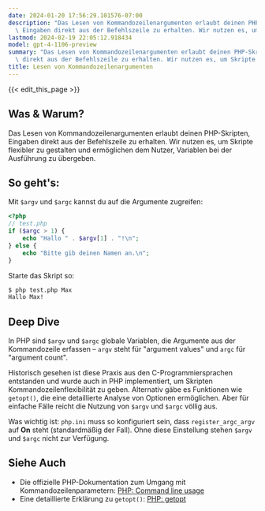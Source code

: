 ```yaml
---
date: 2024-01-20 17:56:29.101576-07:00
description: "Das Lesen von Kommandozeilenargumenten erlaubt deinen PHP-Skripten,\
  \ Eingaben direkt aus der Befehlszeile zu erhalten. Wir nutzen es, um Skripte flexibler\u2026"
lastmod: 2024-02-19 22:05:12.918434
model: gpt-4-1106-preview
summary: "Das Lesen von Kommandozeilenargumenten erlaubt deinen PHP-Skripten, Eingaben\
  \ direkt aus der Befehlszeile zu erhalten. Wir nutzen es, um Skripte flexibler\u2026"
title: Lesen von Kommandozeilenargumenten
---
```


{{< edit_this_page >}}

## Was & Warum?
Das Lesen von Kommandozeilenargumenten erlaubt deinen PHP-Skripten, Eingaben direkt aus der Befehlszeile zu erhalten. Wir nutzen es, um Skripte flexibler zu gestalten und ermöglichen dem Nutzer, Variablen bei der Ausführung zu übergeben.

## So geht's:
Mit `$argv` und `$argc` kannst du auf die Argumente zugreifen:

```php
<?php
// test.php
if ($argc > 1) {
    echo "Hallo " . $argv[1] . "!\n";
} else {
    echo "Bitte gib deinen Namen an.\n";
}
```

Starte das Skript so:

```bash
$ php test.php Max
Hallo Max!
```

## Deep Dive
In PHP sind `$argv` und `$argc` globale Variablen, die Argumente aus der Kommandozeile erfassen – `argv` steht für "argument values" und `argc` für "argument count". 

Historisch gesehen ist diese Praxis aus den C-Programmiersprachen entstanden und wurde auch in PHP implementiert, um Skripten Kommandozeilenflexibilität zu geben. Alternativ gäbe es Funktionen wie `getopt()`, die eine detaillierte Analyse von Optionen ermöglichen. Aber für einfache Fälle reicht die Nutzung von `$argv` und `$argc` völlig aus.

Was wichtig ist: `php.ini` muss so konfiguriert sein, dass `register_argc_argv` auf **On** steht (standardmäßig der Fall). Ohne diese Einstellung stehen `$argv` und `$argc` nicht zur Verfügung.

## Siehe Auch
- Die offizielle PHP-Dokumentation zum Umgang mit Kommandozeilenparametern: [PHP: Command line usage](https://www.php.net/manual/en/features.commandline.php)
- Eine detaillierte Erklärung zu `getopt()`: [PHP: getopt](https://www.php.net/manual/en/function.getopt.php)
